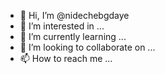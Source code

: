 - 👋 Hi, I’m @nidechebgdaye
- 👀 I’m interested in ...
- 🌱 I’m currently learning ...
- 💞️ I’m looking to collaborate on ...
- 📫 How to reach me ...

<!---
nidechebgdaye/nidechebgdaye is a ✨ special ✨ repository because its `README.md` (this file) appears on your GitHub profile.
You can click the Preview link to take a look at your changes.
--->
